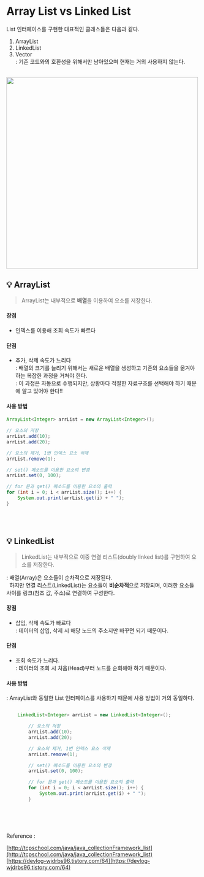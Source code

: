 # Array List vs Linked List

List 인터페이스를 구현한 대표적인 클래스들은 다음과 같다.
1. ArrayList<E>
2. LinkedList<E>
3. Vector<E> <br>
    : 기존 코드와의 호환성을 위해서만 남아있으며 현재는 거의 사용하지 않는다.

<br>

<img src="https://user-images.githubusercontent.com/70243735/133979418-72317669-0988-417c-9bb9-3d9e431f6f90.png" width="500px">


## 💡 ArrayList
> ArrayList는 내부적으로 **배열**을 이용하여 요소를 저장한다.

#### 장점
- 인덱스를 이용해 조회 속도가 빠르다

#### 단점
- 추가, 삭제 속도가 느리다<br>
    : 배열의 크기를 늘리기 위해서는 새로운 배열을 생성하고 기존의 요소들을 옮겨야 하는 복잡한 과정을 거쳐야 한다.<br>
    : 이 과정은 자동으로 수행되지만, 상황마다 적절한 자료구조를 선택해야 하기 때문에 알고 있어야 한다!!

#### 사용 방법
```java
ArrayList<Integer> arrList = new ArrayList<Integer>();

// 요소의 저장
arrList.add(10);
arrList.add(20);

// 요소의 제거, 1번 인덱스 요소 삭제
arrList.remove(1);

// set() 메소드를 이용한 요소의 변경
arrList.set(0, 100);

// for 문과 get() 메소드를 이용한 요소의 출력
for (int i = 0; i < arrList.size(); i++) {
    System.out.print(arrList.get(i) + " ");
}
```

<br>
<br>

## 💡 LinkedList
> LinkedList는 내부적으로 이중 연결 리스트(doubly linked list)를 구현하여 요소를 저장한다. <br>

: 배열(Array)은 요소들이 순차적으로 저장된다. <br>
&nbsp; 하지만 연결 리스트(LinkedList)는 요소들이 **비순차적**으로 저장되며, 이러한 요소들 사이를 링크(참조 값, 주소)로 연결하여 구성한다.

#### 장점
- 삽입, 삭제 속도가 빠르다 <br>
    : 데이터의 삽입, 삭제 시 해당 노드의 주소지만 바꾸면 되기 때문이다.

#### 단점
- 조회 속도가 느리다. <br>
    : 데이터의 조회 시 처음(Head)부터 노드를 순회해야 하기 때문이다.


#### 사용 방법
: ArrayList와 동일한 List 인터페이스를 사용하기 때문에 사용 방법이 거의 동일하다.

```java

    LinkedList<Integer> arrList = new LinkedList<Integer>();

        // 요소의 저장
        arrList.add(10);
        arrList.add(20);

        // 요소의 제거, 1번 인덱스 요소 삭제
        arrList.remove(1);

        // set() 메소드를 이용한 요소의 변경
        arrList.set(0, 100);

        // for 문과 get() 메소드를 이용한 요소의 출력
        for (int i = 0; i < arrList.size(); i++) {
            System.out.print(arrList.get(i) + " ");
        }

```


<br>
<br>
<br>


Reference :

[http://tcpschool.com/java/java_collectionFramework_list](http://tcpschool.com/java/java_collectionFramework_list)   
[https://devlog-wjdrbs96.tistory.com/64](https://devlog-wjdrbs96.tistory.com/64)